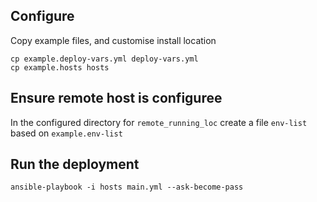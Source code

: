 

## Configure
Copy example files, and customise install location

    cp example.deploy-vars.yml deploy-vars.yml
    cp example.hosts hosts


## Ensure remote host is configuree

In the configured directory for `remote_running_loc` create a file `env-list` based on `example.env-list`


## Run the deployment

    ansible-playbook -i hosts main.yml --ask-become-pass


